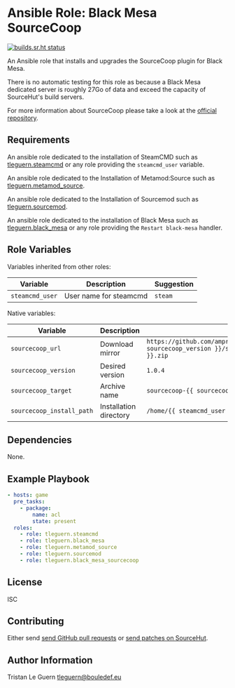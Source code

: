 # Ansible Role: Black Mesa SourceCoop

[![builds.sr.ht status](https://builds.sr.ht/~tleguern/ansible-role-black-mesa-sourcecoop.svg)](https://builds.sr.ht/~tleguern/ansible-role-black-mesa-sourcecoop?)

An Ansible role that installs and upgrades the SourceCoop plugin for Black Mesa.

There is no automatic testing for this role as because a Black Mesa dedicated server is roughly 27Go of data and exceed the capacity of SourceHut's build servers.

For more information about SourceCoop please take a look at the [official repository](https://github.com/ampreeT/SourceCoop).

## Requirements

An ansible role dedicated to the installation of SteamCMD such as [tleguern.steamcmd](https://github.com/tleguern/ansible-steamcmd) or any role providing the `steamcmd_user` variable.

An ansible role dedicated to the Installation of Metamod:Source such as [tleguern.metamod_source](https://github.com/tleguern/ansible-role-metamod-source).

An ansible role dedicated to the Installation of Sourcemod such as [tleguern.sourcemod](https://github.com/tleguern/ansible-role-sourcemod).

An ansible role dedicated to the installation of Black Mesa such as [tleguern.black_mesa](https://github.com/tleguern/ansible-role-black-mesa) or any role providing the `Restart black-mesa` handler.

## Role Variables

Variables inherited from other roles:

| Variable        | Description            | Suggestion |
|-----------------|------------------------|------------|
| `steamcmd_user` | User name for steamcmd | `steam`    |

Native variables:

| Variable                  | Description            | Default |
|---------------------------|------------------------|---------|
| `sourcecoop_url`          | Download mirror        | `https://github.com/ampreeT/SourceCoop/releases/download/v{{ sourcecoop_version }}/sourcecoop-{{ sourcecoop_version }}.zip` |
| `sourcecoop_version`      | Desired version        | `1.0.4` |
| `sourcecoop_target`       | Archive name           | `sourcecoop-{{ sourcecoop_version }}.zip` |
| `sourcecoop_install_path` | Installation directory | `/home/{{ steamcmd_user }}/black-mesa/bms` |

## Dependencies

None.

## Example Playbook

```yaml
- hosts: game
  pre_tasks:
    - package:
        name: acl
        state: present
  roles:
    - role: tleguern.steamcmd
    - role: tleguern.black_mesa
    - role: tleguern.metamod_source
    - role: tleguern.sourcemod
    - role: tleguern.black_mesa_sourcecoop
```

## License

ISC

## Contributing

Either send [send GitHub pull requests](https://github.com/tleguern/ansible-role-black-mesa-sourcecoop) or [send patches on SourceHut](https://lists.sr.ht/~tleguern/misc).

## Author Information

Tristan Le Guern <tleguern@bouledef.eu>
